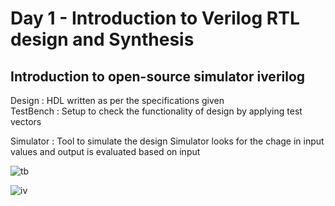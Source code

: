 # Day 1 - Introduction to Verilog RTL design and Synthesis

## Introduction to open-source simulator iverilog

Design    : HDL written as per the specifications given <br />
TestBench : Setup to check the functionality of design by applying test vectors

Simulator : Tool to simulate the design
Simulator looks for the chage in input values and output is evaluated based on input

![tb](https://user-images.githubusercontent.com/48850794/165473202-3c6b65f3-6b76-413b-b8ac-bd6fcb29cef4.png)

![iv](https://user-images.githubusercontent.com/48850794/165473374-4e6e7846-1853-47ef-a8da-f587c4a85a4c.png)
